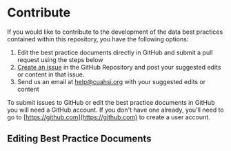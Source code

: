 # Contribute

If you would like to contribute to the development of the data best practices contained within this repository, you have the following options:

1. Edit the best practice documents directly in GitHub and submit a pull request using the steps below
2. [Create an issue](https://github.com/cznethub/data-best-practices/issues) in the GitHub Repository and post your suggested edits or content in that issue.
3. Send us an email at [help@cuahsi.org](mailto:help@cuahsi.org) with your suggested edits or content

To submit issues to GitHub or edit the best practice documents in GitHub you will need a GitHub account. If you don't have one already, you'll need to go to [https://github.com](https://github.com) to create a user account.

## Editing Best Practice Documents


